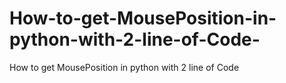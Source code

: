 # How-to-get-MousePosition-in-python-with-2-line-of-Code-
How to get MousePosition in python with 2 line of Code 
